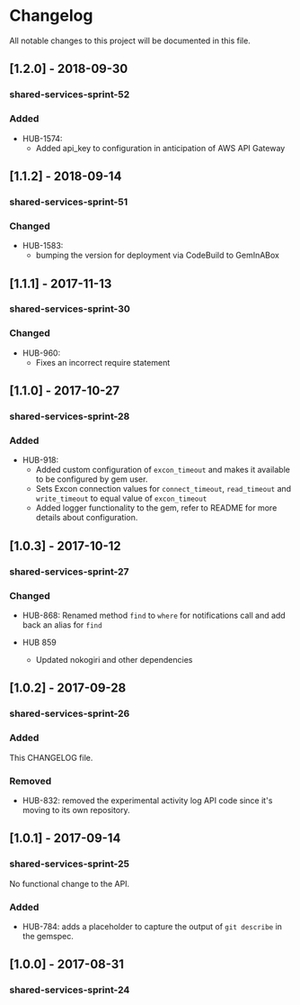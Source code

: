 # Changelog
All notable changes to this project will be documented in this file.

## [1.2.0] - 2018-09-30
### shared-services-sprint-52
### Added
  - HUB-1574:
    - Added api_key to configuration in anticipation of AWS API Gateway

## [1.1.2] - 2018-09-14
### shared-services-sprint-51
### Changed
  - HUB-1583:
    - bumping the version for deployment via CodeBuild to GemInABox

## [1.1.1] - 2017-11-13
### shared-services-sprint-30
### Changed
  - HUB-960:
    - Fixes an incorrect require statement

## [1.1.0] - 2017-10-27
### shared-services-sprint-28
### Added
  - HUB-918:
    - Added custom configuration of `excon_timeout` and makes it available to be configured by gem user.
    - Sets Excon connection values for `connect_timeout`, `read_timeout` and `write_timeout` to equal value of `excon_timeout`
    - Added logger functionality to the gem, refer to README for more details about configuration.

## [1.0.3] - 2017-10-12
### shared-services-sprint-27
### Changed
  - HUB-868: Renamed method `find` to `where` for notifications call and add back an alias for `find`

  - HUB 859
    - Updated nokogiri and other dependencies


## [1.0.2] - 2017-09-28
### shared-services-sprint-26
### Added
This CHANGELOG file.

### Removed
- HUB-832: removed the experimental activity log API code since it's moving to its own repository.

## [1.0.1] - 2017-09-14
### shared-services-sprint-25

No functional change to the API.

### Added
- HUB-784: adds a placeholder to capture the output of `git describe` in the gemspec.

## [1.0.0] - 2017-08-31
### shared-services-sprint-24
